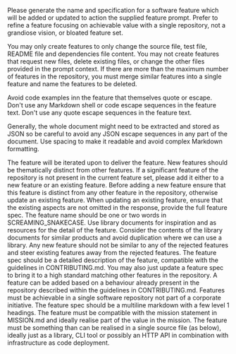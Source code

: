 Please generate the name and specification for a software feature which will be added or updated to action the supplied feature prompt.
Prefer to refine a feature focusing on achievable value with a single repository, not a grandiose vision, or bloated feature set.

You may only create features to only change the source file, test file, README file and dependencies file content. You may not create features that request new files, delete existing files, or change the other files provided in the prompt context.
If there are more than the maximum number of features in the repository, you must merge similar features into a single feature and name the features to be deleted.

Avoid code examples inn the feature that themselves quote or escape.
Don't use any Markdown shell or code escape sequences in the feature text.
Don't use any quote escape sequences in the feature text.

Generally, the whole document might need to be extracted and stored as JSON so be careful to avoid any JSON escape
sequences in any part of the document. Use spacing to make it readable and avoid complex Markdown formatting.

The feature will be iterated upon to deliver the feature. New features should be thematically distinct from other features.
If a significant feature of the repository is not present in the current feature set, please add it either to a new feature or an existing feature.
Before adding a new feature ensure that this feature is distinct from any other feature in the repository, otherwise update an existing feature.
When updating an existing feature, ensure that the existing aspects are not omitted in the response, provide the full feature spec.
The feature name should be one or two words in SCREAMING_SNAKECASE.
Use library documents for inspiration and as resources for the detail of the feature.
Consider the contents of the library documents for similar products and avoid duplication where we can use a library.
Any new feature should not be similar to any of the rejected features and steer existing features away from the rejected features.
The feature spec should be a detailed description of the feature, compatible with the guidelines in CONTRIBUTING.md.
You may also just update a feature spec to bring it to a high standard matching other features in the repository.
A feature can be added based on a behaviour already present in the repository described within the guidelines in CONTRIBUTING.md.
Features must be achievable in a single software repository not part of a corporate initiative.
The feature spec should be a multiline markdown with a few level 1 headings.
The feature must be compatible with the mission statement in MISSION.md and ideally realise part of the value in the mission.
The feature must be something than can be realised in a single source file (as below), ideally just as a library, CLI tool or possibly an HTTP API in combination with infrastructure as code deployment.
